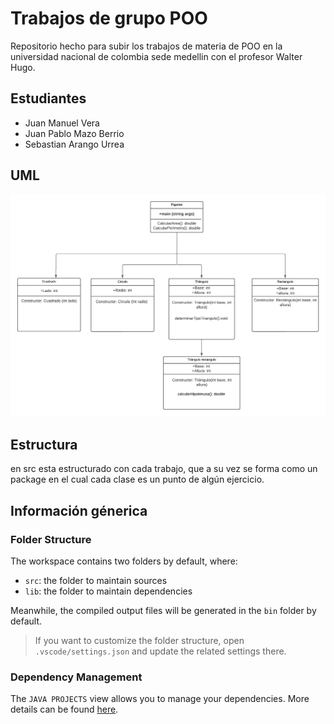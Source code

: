 # Trabajos de grupo POO

Repositorio hecho para subir los trabajos de materia de POO en la universidad nacional de colombia sede medellin con el profesor Walter Hugo.

## Estudiantes
- Juan Manuel Vera
- Juan Pablo Mazo Berrio
- Sebastian Arango Urrea

## UML

![](UmlFiguras.png)

## Estructura

en src esta estructurado con cada trabajo, que a su vez se forma como un package en el cual cada clase es un punto de algún ejercicio.

## Información génerica

### Folder Structure

The workspace contains two folders by default, where:

- `src`: the folder to maintain sources
- `lib`: the folder to maintain dependencies

Meanwhile, the compiled output files will be generated in the `bin` folder by default.

> If you want to customize the folder structure, open `.vscode/settings.json` and update the related settings there.

### Dependency Management

The `JAVA PROJECTS` view allows you to manage your dependencies. More details can be found [here](https://github.com/microsoft/vscode-java-dependency#manage-dependencies).
